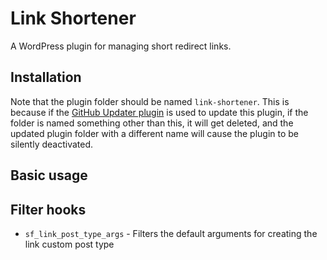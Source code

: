 Link Shortener
=================

A WordPress plugin for managing short redirect links.

## Installation

Note that the plugin folder should be named `link-shortener`. This is because if the [GitHub Updater plugin](https://github.com/afragen/github-updater) is used to update this plugin, if the folder is named something other than this, it will get deleted, and the updated plugin folder with a different name will cause the plugin to be silently deactivated.

## Basic usage


## Filter hooks

* `sf_link_post_type_args` - Filters the default arguments for creating the link custom post type